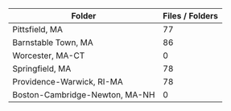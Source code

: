 | Folder                         |   Files / Folders |
|--------------------------------|-------------------|
| Pittsfield, MA                 |                77 |
| Barnstable Town, MA            |                86 |
| Worcester, MA-CT               |                 0 |
| Springfield, MA                |                78 |
| Providence-Warwick, RI-MA      |                78 |
| Boston-Cambridge-Newton, MA-NH |                 0 |